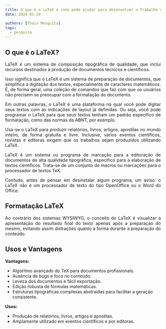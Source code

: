 ```yaml
---
title: O que é o LaTeX e como pode ajudar para desenvolver o Trabalho de Conclusao de Curso (TCC)
date: 2024-01-20

authors: [Thais Mesquita]
tags:
  - pesquisa
---
```


## O que é o LaTeX?

<p align="justify">
    LaTeX é um sistema de composição tipográfica de qualidade, que inclui recursos destinados à produção de documentos técnicos e científicos. </p>
  
<p align="justify">
    Isso significa que o LaTeX é um sistema de preparação de documentos, que simplifica a digitação dos textos, especialmente de caracteres matemáticos. É, de forma geral, uma coleção de comandos que faz com que os usuários não precisem se preocupar com a formatação do documento. </p>
  
<p align="justify">
    Em outras palavras, o LaTeX é uma plataforma na qual você pode digitar seus textos com as indicações de layout já definidas. Ou seja, você pode programar o LaTeX para que seus textos tenham um padrão específico de formatação, como das normas da ABNT, por exemplo. </p>
  
<p align="justify">
    Usa-se o LaTeX para produzir relatórios, livros, artigos, apostilas no mundo inteiro, de forma gratuita e livre. Inclusive, vários eventos científicos, revistas e editoras exigem que os trabalhos sejam produzidos utilizando LaTeX. </p>
  
<p align="justify">
    LaTeX é um sistema ou programa de marcação para a editoração de documentos de alta qualidade tipográfica, específico para a elaboração de textos científicos. Trata-se de um conjunto de macros ou marcações para o processador de textos TeX. </p>
  
<p align="justify">
    Contudo, antes de pensar em desinstalar algum programa, um aviso: o LaTeX não é um processador de texto do tipo OpenOffice ou o Word do Office. </p>

## Formatação LaTeX
  
<p align="justify">
    Ao contrário dos sistemas WYSIWYG, o conceito do LaTeX é visualizar a apresentação do resultado final do texto apenas após a preparação do mesmo, evitando assim distrações quanto à forma durante a preparação do conteúdo. </p>

## Usos e Vantagens
  
**Vantagens:**

- Algoritmo avançado do TeX para documentos profissionais.
- Ausência de bugs e foco no conteúdo.
- Leveza dos documentos e fácil exportação.
- Edição robusta de fórmulas matemáticas.
- Estruturas tipográficas complexas abstraídas para facilitar a geração consistente.
  
**Usos:**

- Produção de relatórios, livros, artigos e apostilas.
- Amplamente utilizado em eventos científicos e por editoras.
